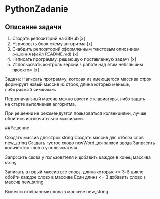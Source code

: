 # PythonZadanie
 
## Описание задачи

1. Создать репозиторий на GitHub [x]
2. Нарисовать блок-схему алгоритма [x]
3. Снабдить репозиторий оформленным текстовым описанием решения (файл README.md) [x]
4. Написать программу, решающую поставленную задачу [x]
5. Использовать контроль версий в работе над этим небольшим проектом [x] 


Задача: Написать программу, которая из имеющегося массива строк  
формирует новый массив из строк, длина которых меньше,  
либо равна 3 символам.  

Первоначальный массив можно ввести с клавиатуры, либо задать  
на старте выполнения алгоритма.  

При решении не рекомендуется пользоваться коллекциями, лучше обойтись исключительно массивами.


##Решение

Создать массив для строк string
Создать массив для отбора слов new_string
Создать пустое слово newWord для записи ввода
Запросить количество слов n у пользователя

Запросить слова у пользователя и добавить каждое в конец массива string

Записать в новый массив все слова, длина которых <= 3:
В цикле обойти каждое слово в массиве
	Если длина <= 3
		добавить слово в массив new_string

Вывести отобранные слова в массиве new_string

